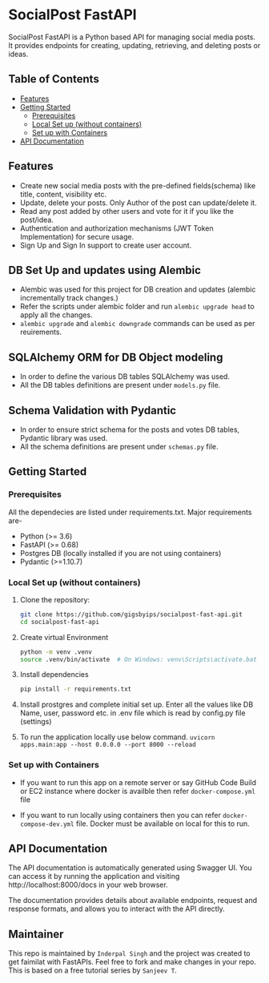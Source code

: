 # SocialPost FastAPI

SocialPost FastAPI is a Python based API for managing social media posts. It provides endpoints for creating, updating, retrieving, and deleting posts or ideas.

## Table of Contents

- [Features](#features)
- [Getting Started](#getting-started)
  - [Prerequisites](#prerequisites)
  - [Local Set up (without containers)](#local-installation)
  - [Set up with Containers](#local-run-containers)
- [API Documentation](#api-documentation)

## Features

- Create new social media posts with the pre-defined fields(schema) like title, content, visibility etc.
- Update, delete your posts. Only Author of the post can update/delete it.
- Read any post added by other users and vote for it if you like the post/idea.
- Authentication and authorization mechanisms (JWT Token Implementation) for secure usage.
- Sign Up and Sign In support to create user account.

## DB Set Up and updates using Alembic

- Alembic was used for this project for DB creation and updates (alembic incrementally track changes.)
- Refer the scripts under alembic folder and run `alembic upgrade head` to apply all the changes.
- `alembic upgrade` and `alembic downgrade` commands can be used as per reuirements.

## SQLAlchemy ORM for DB Object modeling

- In order to define the various DB tables SQLAlchemy was used.
- All the DB tables definitions are present under `models.py` file.

## Schema Validation with Pydantic

- In order to ensure strict schema for the posts and votes DB tables, Pydantic library was used.
- All the schema definitions are present under `schemas.py` file.


## Getting Started

### Prerequisites

All the dependecies are listed under requirements.txt. Major requirements are-
- Python (>= 3.6)
- FastAPI (>= 0.68)
- Postgres DB (locally installed if you are not using containers)
- Pydantic (>=1.10.7)
 

### Local Set up (without containers)

1. Clone the repository:

   ```bash
   git clone https://github.com/gigsbyips/socialpost-fast-api.git
   cd socialpost-fast-api
   ```

2. Create virtual Environment

    ```bash
    python -m venv .venv
    source .venv/bin/activate  # On Windows: venv\Scripts\activate.bat
    ```
3. Install dependencies

    ```bash
    pip install -r requirements.txt
    ```

4. Install prostgres and complete initial set up. Enter all the values like DB Name, user, password etc. in .env file which is read by config.py file (settings)

5. To run the application locally use below command.
    `uvicorn apps.main:app --host 0.0.0.0 --port 8000 --reload`

### Set up with Containers

- If you want to run this app on a remote server or say GitHub Code Build or EC2 instance where docker is availble then refer `docker-compose.yml` file

- If you want to run locally using containers then you can refer `docker-compose-dev.yml` file. Docker must be available on local for this to run.

## API Documentation
The API documentation is automatically generated using Swagger UI. You can access it by running the application and visiting http://localhost:8000/docs in your web browser.

The documentation provides details about available endpoints, request and response formats, and allows you to interact with the API directly.

## Maintainer
This repo is maintained by `Inderpal Singh` and the project was created to get faimilat with FastAPIs.
Feel free to fork and make changes in your repo. This is based on a free tutorial series by `Sanjeev T`.


